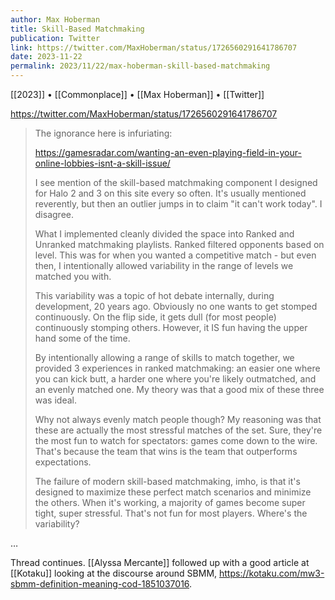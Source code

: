 ```yaml
---
author: Max Hoberman
title: Skill-Based Matchmaking
publication: Twitter
link: https://twitter.com/MaxHoberman/status/1726560291641786707
date: 2023-11-22
permalink: 2023/11/22/max-hoberman-skill-based-matchmaking
---
```


[[2023]] • [[Commonplace]] • [[Max Hoberman]] • [[Twitter]] 

https://twitter.com/MaxHoberman/status/1726560291641786707

> The ignorance here is infuriating:
>
> https://gamesradar.com/wanting-an-even-playing-field-in-your-online-lobbies-isnt-a-skill-issue/
>
> I see mention of the skill-based matchmaking component I designed for Halo 2 and 3 on this site every so often. It's usually mentioned reverently, but then an outlier jumps in to claim "it can't work today". I disagree.
> 
> What I implemented cleanly divided the space into Ranked and Unranked matchmaking playlists. Ranked filtered opponents based on level. This was for when you wanted a competitive match - but even then, I intentionally allowed variability in the range of levels we matched you with.
> 
> This variability was a topic of hot debate internally, during development, 20 years ago. Obviously no one wants to get stomped continuously. On the flip side, it gets dull (for most people) continuously stomping others. However, it IS fun having the upper hand some of the time.
> 
> By intentionally allowing a range of skills to match together, we provided 3 experiences in ranked matchmaking: an easier one where you can kick butt, a harder one where you're likely outmatched, and an evenly matched one. My theory was that a good mix of these three was ideal.
> 
> Why not always evenly match people though? My reasoning was that these are actually the most stressful matches of the set. Sure, they're the most fun to watch for spectators: games come down to the wire. That's because the team that wins is the team that outperforms expectations.
> 
> The failure of modern skill-based matchmaking, imho, is that it's designed to maximize these perfect match scenarios and minimize the others. When it's working, a majority of games become super tight, super stressful. That's not fun for most players. Where's the variability?

…

Thread continues. [[Alyssa Mercante]] followed up with a good article at [[Kotaku]] looking at the discourse around SBMM, https://kotaku.com/mw3-sbmm-definition-meaning-cod-1851037016.